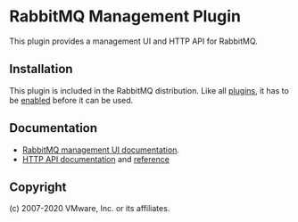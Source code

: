 # RabbitMQ Management Plugin

This plugin provides a management UI and HTTP API for RabbitMQ.

## Installation

This plugin is included in the RabbitMQ distribution. Like all [plugins](https://www.rabbitmq.com/plugins.html),
it has to be [enabled](https://www.rabbitmq.com/plugins.html#basics) before it can be used.


## Documentation

 * [RabbitMQ management UI documentation](https://www.rabbitmq.com/management.html).
 * [HTTP API documentation](https://www.rabbitmq.com/management.html#http-api) and [reference](https://raw.githack.com/rabbitmq/rabbitmq-management/rabbitmq_v3_6_9/priv/www/api/index.html)

## Copyright

(c) 2007-2020 VMware, Inc. or its affiliates.
